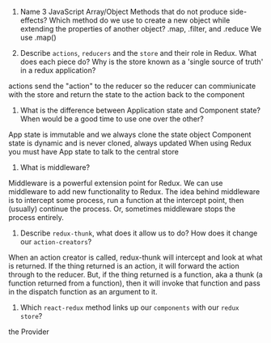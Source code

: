 1.  Name 3 JavaScript Array/Object Methods that do not produce side-effects? Which method do we use to create a new object while extending the properties of another object?
.map, .filter, and .reduce
We use .map()



1.  Describe `actions`, `reducers` and the `store` and their role in Redux. What does each piece do? Why is the store known as a 'single source of truth' in a redux application?

actions send the "action" to the reducer so the reducer can commiunicate with the store and return the state to the action back to the component

1.  What is the difference between Application state and Component state? When would be a good time to use one over the other?

App state is immutable and we always clone the state object
Component state is dynamic and is never cloned, always updated
When using Redux you must have App state to talk to the central store


1.  What is middleware?

Middleware is a powerful extension point for Redux. We can use middleware to add new functionality to Redux. The idea behind middleware is to intercept some process, run a function at the intercept point, then (usually) continue the process. Or, sometimes middleware stops the process entirely. 

1.  Describe `redux-thunk`, what does it allow us to do? How does it change our `action-creators`?

When an action creator is called, redux-thunk will intercept and look at what is returned. If the thing returned is an action, it will forward the action through to the reducer. But, if the thing returned is a function, aka a thunk (a function returned from a function), then it will invoke that function and pass in the dispatch function as an argument to it.

1.  Which `react-redux` method links up our `components` with our `redux store`?

the Provider